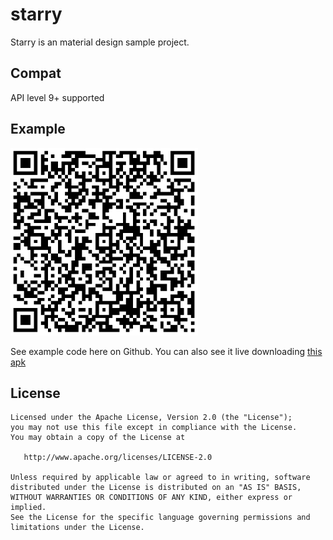 # starry
Starry is an material design sample project.

## Compat
API level 9+ supported

## Example
<img src="https://raw.githubusercontent.com/matrixxun/starry/master/apk/b9fa50fc85a1012c1d5156c0ba68ed55.png" width="300"> 

See example code here on Github. You can also see it live downloading [this apk](https://github.com/matrixxun/starry/raw/master/apk/starry_sample.apk)

License
--------


    Licensed under the Apache License, Version 2.0 (the "License");
    you may not use this file except in compliance with the License.
    You may obtain a copy of the License at

       http://www.apache.org/licenses/LICENSE-2.0

    Unless required by applicable law or agreed to in writing, software
    distributed under the License is distributed on an "AS IS" BASIS,
    WITHOUT WARRANTIES OR CONDITIONS OF ANY KIND, either express or implied.
    See the License for the specific language governing permissions and
    limitations under the License.
